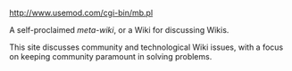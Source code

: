 http://www.usemod.com/cgi-bin/mb.pl

A self-proclaimed *meta-wiki*, or a Wiki for discussing Wikis.

This site discusses community and technological Wiki issues, with a focus on keeping community paramount in solving problems.

